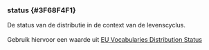 ### status {#3F68F4F1}
De status van de distributie in de context van de levenscyclus.
<br/>
<br/>
Gebruik hiervoor een waarde uit <a href='http://publications.europa.eu/resource/authority/distribution-status' target='_blank'>EU Vocabularies Distribution Status </a>
